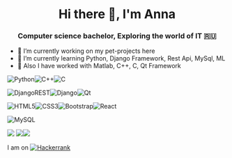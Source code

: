 <h1 align="center">Hi there 👋, I'm Anna </a> 
<h3 align="center">Computer science bachelor, Exploring the world of IT 🇷🇺</h3>

- 🔭 I’m currently working on my pet-projects here
- 🌱 I’m currently learning Python, Django Framework, Rest Api, MySql, ML
- 🌱 Also I have worked with Matlab, C++, C, Qt Framework
  
![Python](https://img.shields.io/badge/python-3670A0?style=for-the-badge&logo=python&logoColor=ffdd54)![C++](https://img.shields.io/badge/c++-%2300599C.svg?style=for-the-badge&logo=c%2B%2B&logoColor=white)![C](https://img.shields.io/badge/c-%2300599C.svg?style=for-the-badge&logo=c&logoColor=white)

![DjangoREST](https://img.shields.io/badge/DJANGO-REST-ff1709?style=for-the-badge&logo=django&logoColor=white&color=ff1709&labelColor=gray)![Django](https://img.shields.io/badge/django-%23092E20.svg?style=for-the-badge&logo=django&logoColor=white)![Qt](https://img.shields.io/badge/Qt-%23217346.svg?style=for-the-badge&logo=Qt&logoColor=white)

![HTML5](https://img.shields.io/badge/html5-%23E34F26.svg?style=for-the-badge&logo=html5&logoColor=white)![CSS3](https://img.shields.io/badge/css3-%231572B6.svg?style=for-the-badge&logo=css3&logoColor=white)![Bootstrap](https://img.shields.io/badge/bootstrap-%238511FA.svg?style=for-the-badge&logo=bootstrap&logoColor=white)![React](https://img.shields.io/badge/react-%2320232a.svg?style=for-the-badge&logo=react&logoColor=%2361DAFB)

![MySQL](https://img.shields.io/badge/mysql-4479A1.svg?style=for-the-badge&logo=mysql&logoColor=white)


<!--Language statics:
![](https://github-profile-summary-cards.vercel.app/api/cards/repos-per-language?username=anngoroshi&theme=solarized_dark)-->

![](http://github-profile-summary-cards.vercel.app/api/cards/profile-details?username=anngoroshi&theme=aura_dark)
![](http://github-profile-summary-cards.vercel.app/api/cards/repos-per-language?username=anngoroshi&theme=aura_dark)![](http://github-profile-summary-cards.vercel.app/api/cards/stats?username=anngoroshi&theme=aura_dark)


I am on [![Hackerrank](https://img.shields.io/badge/-Hackerrank-2EC866?style=for-the-badge&logo=HackerRank&logoColor=white)](https://www.hackerrank.com/profile/anngoroshi)
